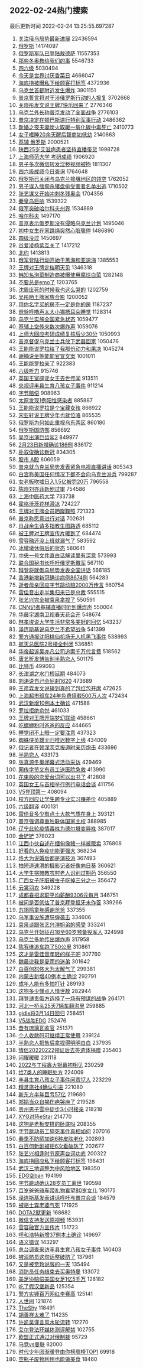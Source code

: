 ## 2022-02-24热门搜索 
最后更新时间 2022-02-24 13:25:55.697287 
1. [关注俄乌局势最新进展](https://s.weibo.com/weibo?q=%E5%85%B3%E6%B3%A8%E4%BF%84%E4%B9%8C%E5%B1%80%E5%8A%BF%E6%9C%80%E6%96%B0%E8%BF%9B%E5%B1%95&Refer=top) 22436594
1. [俄罗斯](https://s.weibo.com/weibo?q=%E4%BF%84%E7%BD%97%E6%96%AF&Refer=top) 14174097
1. [俄罗斯军队已登陆敖德萨](https://s.weibo.com/weibo?q=%23%E4%BF%84%E7%BD%97%E6%96%AF%E5%86%9B%E9%98%9F%E5%B7%B2%E7%99%BB%E9%99%86%E6%95%96%E5%BE%B7%E8%90%A8%23&Refer=top) 11557353
1. [那些冬奥教给我们的事](https://s.weibo.com/weibo?q=%23%E9%82%A3%E4%BA%9B%E5%86%AC%E5%A5%A5%E6%95%99%E7%BB%99%E6%88%91%E4%BB%AC%E7%9A%84%E4%BA%8B%23&Refer=top) 5546733
1. [四六级](https://s.weibo.com/weibo?q=%E5%9B%9B%E5%85%AD%E7%BA%A7&Refer=top) 5030494
1. [今天是世界讨厌香菜日](https://s.weibo.com/weibo?q=%23%E4%BB%8A%E5%A4%A9%E6%98%AF%E4%B8%96%E7%95%8C%E8%AE%A8%E5%8E%8C%E9%A6%99%E8%8F%9C%E6%97%A5%23&Refer=top) 4666047
1. [海底捞被曝私下给顾客打标签](https://s.weibo.com/weibo?q=%23%E6%B5%B7%E5%BA%95%E6%8D%9E%E8%A2%AB%E6%9B%9D%E7%A7%81%E4%B8%8B%E7%BB%99%E9%A1%BE%E5%AE%A2%E6%89%93%E6%A0%87%E7%AD%BE%23&Refer=top) 4372936
1. [乌克兰首都附近发生爆炸](https://s.weibo.com/weibo?q=%23%E4%B9%8C%E5%85%8B%E5%85%B0%E9%A6%96%E9%83%BD%E9%99%84%E8%BF%91%E5%8F%91%E7%94%9F%E7%88%86%E7%82%B8%23&Refer=top) 3801151
1. [普京誓言将对干涉俄罗斯行动的人报复](https://s.weibo.com/weibo?q=%23%E6%99%AE%E4%BA%AC%E8%AA%93%E8%A8%80%E5%B0%86%E5%AF%B9%E5%B9%B2%E6%B6%89%E4%BF%84%E7%BD%97%E6%96%AF%E8%A1%8C%E5%8A%A8%E7%9A%84%E4%BA%BA%E6%8A%A5%E5%A4%8D%23&Refer=top) 3702668
1. [关晓彤发文说王牌7快乐回来了](https://s.weibo.com/weibo?q=%23%E5%85%B3%E6%99%93%E5%BD%A4%E5%8F%91%E6%96%87%E8%AF%B4%E7%8E%8B%E7%89%8C7%E5%BF%AB%E4%B9%90%E5%9B%9E%E6%9D%A5%E4%BA%86%23&Refer=top) 2776346
1. [乌克兰外长称普京发动了全面战争](https://s.weibo.com/weibo?q=%23%E4%B9%8C%E5%85%8B%E5%85%B0%E5%A4%96%E9%95%BF%E7%A7%B0%E6%99%AE%E4%BA%AC%E5%8F%91%E5%8A%A8%E4%BA%86%E5%85%A8%E9%9D%A2%E6%88%98%E4%BA%89%23&Refer=top) 2776103
1. [普京决定在顿巴斯进行特别军事行动](https://s.weibo.com/weibo?q=%23%E6%99%AE%E4%BA%AC%E5%86%B3%E5%AE%9A%E5%9C%A8%E9%A1%BF%E5%B7%B4%E6%96%AF%E8%BF%9B%E8%A1%8C%E7%89%B9%E5%88%AB%E5%86%9B%E4%BA%8B%E8%A1%8C%E5%8A%A8%23&Refer=top) 2486362
1. [新婚之夜夫妻炭火取暖一氧化碳中毒死亡](https://s.weibo.com/weibo?q=%23%E6%96%B0%E5%A9%9A%E4%B9%8B%E5%A4%9C%E5%A4%AB%E5%A6%BB%E7%82%AD%E7%81%AB%E5%8F%96%E6%9A%96%E4%B8%80%E6%B0%A7%E5%8C%96%E7%A2%B3%E4%B8%AD%E6%AF%92%E6%AD%BB%E4%BA%A1%23&Refer=top) 2410773
1. [女子嗜睡20余天醒后智商如低幼](https://s.weibo.com/weibo?q=%23%E5%A5%B3%E5%AD%90%E5%97%9C%E7%9D%A120%E4%BD%99%E5%A4%A9%E9%86%92%E5%90%8E%E6%99%BA%E5%95%86%E5%A6%82%E4%BD%8E%E5%B9%BC%23&Refer=top) 2140663
1. [基辅 俄罗斯](https://s.weibo.com/weibo?q=%E5%9F%BA%E8%BE%85%20%E4%BF%84%E7%BD%97%E6%96%AF&Refer=top) 2000521
1. [陕西25岁艾滋病患者坚持直播带货](https://s.weibo.com/weibo?q=%23%E9%99%95%E8%A5%BF25%E5%B2%81%E8%89%BE%E6%BB%8B%E7%97%85%E6%82%A3%E8%80%85%E5%9D%9A%E6%8C%81%E7%9B%B4%E6%92%AD%E5%B8%A6%E8%B4%A7%23&Refer=top) 1998728
1. [上海师范大学 考研成绩](https://s.weibo.com/weibo?q=%E4%B8%8A%E6%B5%B7%E5%B8%88%E8%8C%83%E5%A4%A7%E5%AD%A6%20%E8%80%83%E7%A0%94%E6%88%90%E7%BB%A9&Refer=top) 1906920
1. [男子多次微信转发淫秽视频被拘](https://s.weibo.com/weibo?q=%23%E7%94%B7%E5%AD%90%E5%A4%9A%E6%AC%A1%E5%BE%AE%E4%BF%A1%E8%BD%AC%E5%8F%91%E6%B7%AB%E7%A7%BD%E8%A7%86%E9%A2%91%E8%A2%AB%E6%8B%98%23&Refer=top) 1811307
1. [四六级成绩今日查询](https://s.weibo.com/weibo?q=%23%E5%9B%9B%E5%85%AD%E7%BA%A7%E6%88%90%E7%BB%A9%E4%BB%8A%E6%97%A5%E6%9F%A5%E8%AF%A2%23&Refer=top) 1764648
1. [俄罗斯已关闭与乌克兰接壤地区的领空](https://s.weibo.com/weibo?q=%23%E4%BF%84%E7%BD%97%E6%96%AF%E5%B7%B2%E5%85%B3%E9%97%AD%E4%B8%8E%E4%B9%8C%E5%85%8B%E5%85%B0%E6%8E%A5%E5%A3%A4%E5%9C%B0%E5%8C%BA%E7%9A%84%E9%A2%86%E7%A9%BA%23&Refer=top) 1762052
1. [男子误入缅甸杀猪盘偷受害者名单出逃](https://s.weibo.com/weibo?q=%23%E7%94%B7%E5%AD%90%E8%AF%AF%E5%85%A5%E7%BC%85%E7%94%B8%E6%9D%80%E7%8C%AA%E7%9B%98%E5%81%B7%E5%8F%97%E5%AE%B3%E8%80%85%E5%90%8D%E5%8D%95%E5%87%BA%E9%80%83%23&Refer=top) 1710502
1. [张艺谋又开始冲刺冬残奥会](https://s.weibo.com/weibo?q=%23%E5%BC%A0%E8%89%BA%E8%B0%8B%E5%8F%88%E5%BC%80%E5%A7%8B%E5%86%B2%E5%88%BA%E5%86%AC%E6%AE%8B%E5%A5%A5%E4%BC%9A%23&Refer=top) 1704356
1. [秦皇岛巨响](https://s.weibo.com/weibo?q=%E7%A7%A6%E7%9A%87%E5%B2%9B%E5%B7%A8%E5%93%8D&Refer=top) 1539322
1. [俄军突破哈尔科夫州界](https://s.weibo.com/weibo?q=%23%E4%BF%84%E5%86%9B%E7%AA%81%E7%A0%B4%E5%93%88%E5%B0%94%E7%A7%91%E5%A4%AB%E5%B7%9E%E7%95%8C%23&Refer=top) 1534889
1. [哈尔科夫](https://s.weibo.com/weibo?q=%E5%93%88%E5%B0%94%E7%A7%91%E5%A4%AB&Refer=top) 1497170
1. [普京表示俄罗斯没有侵略乌克兰计划](https://s.weibo.com/weibo?q=%23%E6%99%AE%E4%BA%AC%E8%A1%A8%E7%A4%BA%E4%BF%84%E7%BD%97%E6%96%AF%E6%B2%A1%E6%9C%89%E4%BE%B5%E7%95%A5%E4%B9%8C%E5%85%8B%E5%85%B0%E8%AE%A1%E5%88%92%23&Refer=top) 1495046
1. [初中女生在家跳绳突然心脏骤停](https://s.weibo.com/weibo?q=%23%E5%88%9D%E4%B8%AD%E5%A5%B3%E7%94%9F%E5%9C%A8%E5%AE%B6%E8%B7%B3%E7%BB%B3%E7%AA%81%E7%84%B6%E5%BF%83%E8%84%8F%E9%AA%A4%E5%81%9C%23&Refer=top) 1486890
1. [四级没过](https://s.weibo.com/weibo?q=%E5%9B%9B%E7%BA%A7%E6%B2%A1%E8%BF%87&Refer=top) 1450697
1. [谷爱凌杨紫互关了](https://s.weibo.com/weibo?q=%23%E8%B0%B7%E7%88%B1%E5%87%8C%E6%9D%A8%E7%B4%AB%E4%BA%92%E5%85%B3%E4%BA%86%23&Refer=top) 1417212
1. [北约](https://s.weibo.com/weibo?q=%E5%8C%97%E7%BA%A6&Refer=top) 1413813
1. [俄军登陆行动开始于黑海和亚速海](https://s.weibo.com/weibo?q=%23%E4%BF%84%E5%86%9B%E7%99%BB%E9%99%86%E8%A1%8C%E5%8A%A8%E5%BC%80%E5%A7%8B%E4%BA%8E%E9%BB%91%E6%B5%B7%E5%92%8C%E4%BA%9A%E9%80%9F%E6%B5%B7%23&Refer=top) 1385553
1. [王牌对王牌定档明天见](https://s.weibo.com/weibo?q=%23%E7%8E%8B%E7%89%8C%E5%AF%B9%E7%8E%8B%E7%89%8C%E5%AE%9A%E6%A1%A3%E6%98%8E%E5%A4%A9%E8%A7%81%23&Refer=top) 1346318
1. [韩知名泡菜制造商被曝使用腐烂白菜](https://s.weibo.com/weibo?q=%23%E9%9F%A9%E7%9F%A5%E5%90%8D%E6%B3%A1%E8%8F%9C%E5%88%B6%E9%80%A0%E5%95%86%E8%A2%AB%E6%9B%9D%E4%BD%BF%E7%94%A8%E8%85%90%E7%83%82%E7%99%BD%E8%8F%9C%23&Refer=top) 1282148
1. [不要总是emo了](https://s.weibo.com/weibo?q=%23%E4%B8%8D%E8%A6%81%E6%80%BB%E6%98%AFemo%E4%BA%86%23&Refer=top) 1203765
1. [沈眉庄死的时候我也这么哭的](https://s.weibo.com/weibo?q=%23%E6%B2%88%E7%9C%89%E5%BA%84%E6%AD%BB%E7%9A%84%E6%97%B6%E5%80%99%E6%88%91%E4%B9%9F%E8%BF%99%E4%B9%88%E5%93%AD%E7%9A%84%23&Refer=top) 1202759
1. [吴彤晒王牌家族合影](https://s.weibo.com/weibo?q=%23%E5%90%B4%E5%BD%A4%E6%99%92%E7%8E%8B%E7%89%8C%E5%AE%B6%E6%97%8F%E5%90%88%E5%BD%B1%23&Refer=top) 1200052
1. [用你名字买的房不一定是你的房](https://s.weibo.com/weibo?q=%23%E7%94%A8%E4%BD%A0%E5%90%8D%E5%AD%97%E4%B9%B0%E7%9A%84%E6%88%BF%E4%B8%8D%E4%B8%80%E5%AE%9A%E6%98%AF%E4%BD%A0%E7%9A%84%E6%88%BF%23&Refer=top) 1187237
1. [爸爸呼噜声太大小猫捂耳朵睡觉](https://s.weibo.com/weibo?q=%23%E7%88%B8%E7%88%B8%E5%91%BC%E5%99%9C%E5%A3%B0%E5%A4%AA%E5%A4%A7%E5%B0%8F%E7%8C%AB%E6%8D%82%E8%80%B3%E6%9C%B5%E7%9D%A1%E8%A7%89%23&Refer=top) 1128314
1. [乌克兰实施全国紧急状态](https://s.weibo.com/weibo?q=%23%E4%B9%8C%E5%85%8B%E5%85%B0%E5%AE%9E%E6%96%BD%E5%85%A8%E5%9B%BD%E7%B4%A7%E6%80%A5%E7%8A%B6%E6%80%81%23&Refer=top) 1059477
1. [基辅上空传来数次爆炸声](https://s.weibo.com/weibo?q=%23%E5%9F%BA%E8%BE%85%E4%B8%8A%E7%A9%BA%E4%BC%A0%E6%9D%A5%E6%95%B0%E6%AC%A1%E7%88%86%E7%82%B8%E5%A3%B0%23&Refer=top) 1059076
1. [上师大回应考研成绩复核后少30分](https://s.weibo.com/weibo?q=%23%E4%B8%8A%E5%B8%88%E5%A4%A7%E5%9B%9E%E5%BA%94%E8%80%83%E7%A0%94%E6%88%90%E7%BB%A9%E5%A4%8D%E6%A0%B8%E5%90%8E%E5%B0%9130%E5%88%86%23&Refer=top) 1050993
1. [普京督促乌克兰士兵放下武器回家](https://s.weibo.com/weibo?q=%23%E6%99%AE%E4%BA%AC%E7%9D%A3%E4%BF%83%E4%B9%8C%E5%85%8B%E5%85%B0%E5%A3%AB%E5%85%B5%E6%94%BE%E4%B8%8B%E6%AD%A6%E5%99%A8%E5%9B%9E%E5%AE%B6%23&Refer=top) 1050476
1. [王能能说罗拉给了我那份动力和果决](https://s.weibo.com/weibo?q=%23%E7%8E%8B%E8%83%BD%E8%83%BD%E8%AF%B4%E7%BD%97%E6%8B%89%E7%BB%99%E4%BA%86%E6%88%91%E9%82%A3%E4%BB%BD%E5%8A%A8%E5%8A%9B%E5%92%8C%E6%9E%9C%E5%86%B3%23&Refer=top) 1045274
1. [谢楠说坐等能能官宣文案](https://s.weibo.com/weibo?q=%23%E8%B0%A2%E6%A5%A0%E8%AF%B4%E5%9D%90%E7%AD%89%E8%83%BD%E8%83%BD%E5%AE%98%E5%AE%A3%E6%96%87%E6%A1%88%23&Refer=top) 1001011
1. [王能能罗拉亲了](https://s.weibo.com/weibo?q=%23%E7%8E%8B%E8%83%BD%E8%83%BD%E7%BD%97%E6%8B%89%E4%BA%B2%E4%BA%86%23&Refer=top) 922383
1. [六级听力](https://s.weibo.com/weibo?q=%E5%85%AD%E7%BA%A7%E5%90%AC%E5%8A%9B&Refer=top) 915746
1. [英国王室辟谣女王去世传闻](https://s.weibo.com/weibo?q=%23%E8%8B%B1%E5%9B%BD%E7%8E%8B%E5%AE%A4%E8%BE%9F%E8%B0%A3%E5%A5%B3%E7%8E%8B%E5%8E%BB%E4%B8%96%E4%BC%A0%E9%97%BB%23&Refer=top) 913511
1. [央视评丰县生育八孩女子事件](https://s.weibo.com/weibo?q=%23%E5%A4%AE%E8%A7%86%E8%AF%84%E4%B8%B0%E5%8E%BF%E7%94%9F%E8%82%B2%E5%85%AB%E5%AD%A9%E5%A5%B3%E5%AD%90%E4%BA%8B%E4%BB%B6%23&Refer=top) 911214
1. [字节赔偿](https://s.weibo.com/weibo?q=%E5%AD%97%E8%8A%82%E8%B5%94%E5%81%BF&Refer=top) 908963
1. [太原发现1例阳性感染者](https://s.weibo.com/weibo?q=%23%E5%A4%AA%E5%8E%9F%E5%8F%91%E7%8E%B01%E4%BE%8B%E9%98%B3%E6%80%A7%E6%84%9F%E6%9F%93%E8%80%85%23&Refer=top) 885887
1. [王能能说罗拉是个宝藏女孩](https://s.weibo.com/weibo?q=%23%E7%8E%8B%E8%83%BD%E8%83%BD%E8%AF%B4%E7%BD%97%E6%8B%89%E6%98%AF%E4%B8%AA%E5%AE%9D%E8%97%8F%E5%A5%B3%E5%AD%A9%23&Refer=top) 866922
1. [宋亚轩说王牌少年也就位咯](https://s.weibo.com/weibo?q=%23%E5%AE%8B%E4%BA%9A%E8%BD%A9%E8%AF%B4%E7%8E%8B%E7%89%8C%E5%B0%91%E5%B9%B4%E4%B9%9F%E5%B0%B1%E4%BD%8D%E5%92%AF%23&Refer=top) 865535
1. [俄罗斯为何如此重视乌东两区](https://s.weibo.com/weibo?q=%23%E4%BF%84%E7%BD%97%E6%96%AF%E4%B8%BA%E4%BD%95%E5%A6%82%E6%AD%A4%E9%87%8D%E8%A7%86%E4%B9%8C%E4%B8%9C%E4%B8%A4%E5%8C%BA%23&Refer=top) 860180
1. [俄罗斯国防部](https://s.weibo.com/weibo?q=%E4%BF%84%E7%BD%97%E6%96%AF%E5%9B%BD%E9%98%B2%E9%83%A8&Refer=top) 856692
1. [吴京出演巨齿鲨2](https://s.weibo.com/weibo?q=%23%E5%90%B4%E4%BA%AC%E5%87%BA%E6%BC%94%E5%B7%A8%E9%BD%BF%E9%B2%A82%23&Refer=top) 849977
1. [2月23日新增确诊186例](https://s.weibo.com/weibo?q=%232%E6%9C%8823%E6%97%A5%E6%96%B0%E5%A2%9E%E7%A1%AE%E8%AF%8A186%E4%BE%8B%23&Refer=top) 836172
1. [朴叙俊确诊新冠](https://s.weibo.com/weibo?q=%23%E6%9C%B4%E5%8F%99%E4%BF%8A%E7%A1%AE%E8%AF%8A%E6%96%B0%E5%86%A0%23&Refer=top) 834305
1. [股市 A股](https://s.weibo.com/weibo?q=%E8%82%A1%E5%B8%82%20A%E8%82%A1&Refer=top) 806059
1. [普京就乌克兰局势发表紧急电视直播讲话](https://s.weibo.com/weibo?q=%23%E6%99%AE%E4%BA%AC%E5%B0%B1%E4%B9%8C%E5%85%8B%E5%85%B0%E5%B1%80%E5%8A%BF%E5%8F%91%E8%A1%A8%E7%B4%A7%E6%80%A5%E7%94%B5%E8%A7%86%E7%9B%B4%E6%92%AD%E8%AE%B2%E8%AF%9D%23&Refer=top) 805343
1. [白宫称美国任何情况下都不会向乌克兰派兵](https://s.weibo.com/weibo?q=%23%E7%99%BD%E5%AE%AB%E7%A7%B0%E7%BE%8E%E5%9B%BD%E4%BB%BB%E4%BD%95%E6%83%85%E5%86%B5%E4%B8%8B%E9%83%BD%E4%B8%8D%E4%BC%9A%E5%90%91%E4%B9%8C%E5%85%8B%E5%85%B0%E6%B4%BE%E5%85%B5%23&Refer=top) 799287
1. [女老板吹嘘日入1.5亿被罚20万](https://s.weibo.com/weibo?q=%23%E5%A5%B3%E8%80%81%E6%9D%BF%E5%90%B9%E5%98%98%E6%97%A5%E5%85%A51.5%E4%BA%BF%E8%A2%AB%E7%BD%9A20%E4%B8%87%23&Refer=top) 796558
1. [陈晓刘亦菲新剧过审](https://s.weibo.com/weibo?q=%23%E9%99%88%E6%99%93%E5%88%98%E4%BA%A6%E8%8F%B2%E6%96%B0%E5%89%A7%E8%BF%87%E5%AE%A1%23&Refer=top) 754586
1. [上海中医药大学](https://s.weibo.com/weibo?q=%E4%B8%8A%E6%B5%B7%E4%B8%AD%E5%8C%BB%E8%8D%AF%E5%A4%A7%E5%AD%A6&Refer=top) 733738
1. [霍格沃茨花样滑冰](https://s.weibo.com/weibo?q=%23%E9%9C%8D%E6%A0%BC%E6%B2%83%E8%8C%A8%E8%8A%B1%E6%A0%B7%E6%BB%91%E5%86%B0%23&Refer=top) 724227
1. [王牌对王牌全员晒蹴鞠照](https://s.weibo.com/weibo?q=%23%E7%8E%8B%E7%89%8C%E5%AF%B9%E7%8E%8B%E7%89%8C%E5%85%A8%E5%91%98%E6%99%92%E8%B9%B4%E9%9E%A0%E7%85%A7%23&Refer=top) 721323
1. [普京称愿意进行对话](https://s.weibo.com/weibo?q=%23%E6%99%AE%E4%BA%AC%E7%A7%B0%E6%84%BF%E6%84%8F%E8%BF%9B%E8%A1%8C%E5%AF%B9%E8%AF%9D%23&Refer=top) 702631
1. [肖战余生请多指教生图路透](https://s.weibo.com/weibo?q=%23%E8%82%96%E6%88%98%E4%BD%99%E7%94%9F%E8%AF%B7%E5%A4%9A%E6%8C%87%E6%95%99%E7%94%9F%E5%9B%BE%E8%B7%AF%E9%80%8F%23&Refer=top) 685112
1. [被王牌对王牌宣传片暖到了](https://s.weibo.com/weibo?q=%23%E8%A2%AB%E7%8E%8B%E7%89%8C%E5%AF%B9%E7%8E%8B%E7%89%8C%E5%AE%A3%E4%BC%A0%E7%89%87%E6%9A%96%E5%88%B0%E4%BA%86%23&Refer=top) 684474
1. [雪容融还没上班就漏气了](https://s.weibo.com/weibo?q=%23%E9%9B%AA%E5%AE%B9%E8%9E%8D%E8%BF%98%E6%B2%A1%E4%B8%8A%E7%8F%AD%E5%B0%B1%E6%BC%8F%E6%B0%94%E4%BA%86%23&Refer=top) 583592
1. [冰墩墩休假后的状态](https://s.weibo.com/weibo?q=%23%E5%86%B0%E5%A2%A9%E5%A2%A9%E4%BC%91%E5%81%87%E5%90%8E%E7%9A%84%E7%8A%B6%E6%80%81%23&Refer=top) 580641
1. [中央一号文件直白话解读里有深意](https://s.weibo.com/weibo?q=%23%E4%B8%AD%E5%A4%AE%E4%B8%80%E5%8F%B7%E6%96%87%E4%BB%B6%E7%9B%B4%E7%99%BD%E8%AF%9D%E8%A7%A3%E8%AF%BB%E9%87%8C%E6%9C%89%E6%B7%B1%E6%84%8F%23&Refer=top) 573993
1. [联合国秘书长呼吁俄罗斯撤军](https://s.weibo.com/weibo?q=%23%E8%81%94%E5%90%88%E5%9B%BD%E7%A7%98%E4%B9%A6%E9%95%BF%E5%91%BC%E5%90%81%E4%BF%84%E7%BD%97%E6%96%AF%E6%92%A4%E5%86%9B%23&Refer=top) 567110
1. [拜登将就俄乌局势发表全国讲话](https://s.weibo.com/weibo?q=%23%E6%8B%9C%E7%99%BB%E5%B0%86%E5%B0%B1%E4%BF%84%E4%B9%8C%E5%B1%80%E5%8A%BF%E5%8F%91%E8%A1%A8%E5%85%A8%E5%9B%BD%E8%AE%B2%E8%AF%9D%23&Refer=top) 566185
1. [香港新增新冠确诊病例8674例](https://s.weibo.com/weibo?q=%23%E9%A6%99%E6%B8%AF%E6%96%B0%E5%A2%9E%E6%96%B0%E5%86%A0%E7%A1%AE%E8%AF%8A%E7%97%85%E4%BE%8B8674%E4%BE%8B%23&Refer=top) 564283
1. [逝者母亲回应字节跳动赔2000万传言](https://s.weibo.com/weibo?q=%23%E9%80%9D%E8%80%85%E6%AF%8D%E4%BA%B2%E5%9B%9E%E5%BA%94%E5%AD%97%E8%8A%82%E8%B7%B3%E5%8A%A8%E8%B5%942000%E4%B8%87%E4%BC%A0%E8%A8%80%23&Refer=top) 560754
1. [雷佳音出走半集归来已是总裁](https://s.weibo.com/weibo?q=%23%E9%9B%B7%E4%BD%B3%E9%9F%B3%E5%87%BA%E8%B5%B0%E5%8D%8A%E9%9B%86%E5%BD%92%E6%9D%A5%E5%B7%B2%E6%98%AF%E6%80%BB%E8%A3%81%23&Refer=top) 555515
1. [张艺兴完全被袁泉拿捏了](https://s.weibo.com/weibo?q=%23%E5%BC%A0%E8%89%BA%E5%85%B4%E5%AE%8C%E5%85%A8%E8%A2%AB%E8%A2%81%E6%B3%89%E6%8B%BF%E6%8D%8F%E4%BA%86%23&Refer=top) 550591
1. [CNN记者基辅直播时听到爆炸声](https://s.weibo.com/weibo?q=%23CNN%E8%AE%B0%E8%80%85%E5%9F%BA%E8%BE%85%E7%9B%B4%E6%92%AD%E6%97%B6%E5%90%AC%E5%88%B0%E7%88%86%E7%82%B8%E5%A3%B0%23&Refer=top) 550004
1. [华晨宇湖南卫视春天花会开](https://s.weibo.com/weibo?q=%23%E5%8D%8E%E6%99%A8%E5%AE%87%E6%B9%96%E5%8D%97%E5%8D%AB%E8%A7%86%E6%98%A5%E5%A4%A9%E8%8A%B1%E4%BC%9A%E5%BC%80%23&Refer=top) 548674
1. [林孝埈说大学生活非常多美好的回忆](https://s.weibo.com/weibo?q=%23%E6%9E%97%E5%AD%9D%E5%9F%88%E8%AF%B4%E5%A4%A7%E5%AD%A6%E7%94%9F%E6%B4%BB%E9%9D%9E%E5%B8%B8%E5%A4%9A%E7%BE%8E%E5%A5%BD%E7%9A%84%E5%9B%9E%E5%BF%86%23&Refer=top) 543237
1. [泽连斯基说乌克兰不希望战争](https://s.weibo.com/weibo?q=%23%E6%B3%BD%E8%BF%9E%E6%96%AF%E5%9F%BA%E8%AF%B4%E4%B9%8C%E5%85%8B%E5%85%B0%E4%B8%8D%E5%B8%8C%E6%9C%9B%E6%88%98%E4%BA%89%23&Refer=top) 541399
1. [警方通报沈阳桃仙机场无人机黑飞事件](https://s.weibo.com/weibo?q=%23%E8%AD%A6%E6%96%B9%E9%80%9A%E6%8A%A5%E6%B2%88%E9%98%B3%E6%A1%83%E4%BB%99%E6%9C%BA%E5%9C%BA%E6%97%A0%E4%BA%BA%E6%9C%BA%E9%BB%91%E9%A3%9E%E4%BA%8B%E4%BB%B6%23&Refer=top) 538993
1. [航天总医院2号楼全封闭](https://s.weibo.com/weibo?q=%23%E8%88%AA%E5%A4%A9%E6%80%BB%E5%8C%BB%E9%99%A22%E5%8F%B7%E6%A5%BC%E5%85%A8%E5%B0%81%E9%97%AD%23&Refer=top) 536851
1. [华帝起诉吴亦凡公司追索千万代言费](https://s.weibo.com/weibo?q=%23%E5%8D%8E%E5%B8%9D%E8%B5%B7%E8%AF%89%E5%90%B4%E4%BA%A6%E5%87%A1%E5%85%AC%E5%8F%B8%E8%BF%BD%E7%B4%A2%E5%8D%83%E4%B8%87%E4%BB%A3%E8%A8%80%E8%B4%B9%23&Refer=top) 518562
1. [唐艺昕发博告别半熟恋人](https://s.weibo.com/weibo?q=%23%E5%94%90%E8%89%BA%E6%98%95%E5%8F%91%E5%8D%9A%E5%91%8A%E5%88%AB%E5%8D%8A%E7%86%9F%E6%81%8B%E4%BA%BA%23&Refer=top) 501175
1. [比特币](https://s.weibo.com/weibo?q=%E6%AF%94%E7%89%B9%E5%B8%81&Refer=top) 499093
1. [长津湖之水门桥延期](https://s.weibo.com/weibo?q=%23%E9%95%BF%E6%B4%A5%E6%B9%96%E4%B9%8B%E6%B0%B4%E9%97%A8%E6%A1%A5%E5%BB%B6%E6%9C%9F%23&Refer=top) 484073
1. [刘涛说自己会屁刹1620](https://s.weibo.com/weibo?q=%23%E5%88%98%E6%B6%9B%E8%AF%B4%E8%87%AA%E5%B7%B1%E4%BC%9A%E5%B1%81%E5%88%B91620%23&Refer=top) 473689
1. [王彦霖发文说磕到真的了包红包开席](https://s.weibo.com/weibo?q=%23%E7%8E%8B%E5%BD%A6%E9%9C%96%E5%8F%91%E6%96%87%E8%AF%B4%E7%A3%95%E5%88%B0%E7%9C%9F%E7%9A%84%E4%BA%86%E5%8C%85%E7%BA%A2%E5%8C%85%E5%BC%80%E5%B8%AD%23&Refer=top) 472625
1. [上海超市班车24年免费搭载500万人次](https://s.weibo.com/weibo?q=%23%E4%B8%8A%E6%B5%B7%E8%B6%85%E5%B8%82%E7%8F%AD%E8%BD%A624%E5%B9%B4%E5%85%8D%E8%B4%B9%E6%90%AD%E8%BD%BD500%E4%B8%87%E4%BA%BA%E6%AC%A1%23&Refer=top) 472434
1. [武汉新增10例本土确诊](https://s.weibo.com/weibo?q=%23%E6%AD%A6%E6%B1%89%E6%96%B0%E5%A2%9E10%E4%BE%8B%E6%9C%AC%E5%9C%9F%E7%A1%AE%E8%AF%8A%23&Refer=top) 471588
1. [罗拉拒绝俞悦](https://s.weibo.com/weibo?q=%23%E7%BD%97%E6%8B%89%E6%8B%92%E7%BB%9D%E4%BF%9E%E6%82%A6%23&Refer=top) 461033
1. [王牌对王牌开端梦幻联动](https://s.weibo.com/weibo?q=%23%E7%8E%8B%E7%89%8C%E5%AF%B9%E7%8E%8B%E7%89%8C%E5%BC%80%E7%AB%AF%E6%A2%A6%E5%B9%BB%E8%81%94%E5%8A%A8%23&Refer=top) 458661
1. [吃螺蛳粉时爸爸的反应](https://s.weibo.com/weibo?q=%23%E5%90%83%E8%9E%BA%E8%9B%B3%E7%B2%89%E6%97%B6%E7%88%B8%E7%88%B8%E7%9A%84%E5%8F%8D%E5%BA%94%23&Refer=top) 444665
1. [睡觉闭不上眼一定要注意](https://s.weibo.com/weibo?q=%23%E7%9D%A1%E8%A7%89%E9%97%AD%E4%B8%8D%E4%B8%8A%E7%9C%BC%E4%B8%80%E5%AE%9A%E8%A6%81%E6%B3%A8%E6%84%8F%23&Refer=top) 437323
1. [蜘蛛侠英雄无归推迟数字上线](https://s.weibo.com/weibo?q=%23%E8%9C%98%E8%9B%9B%E4%BE%A0%E8%8B%B1%E9%9B%84%E6%97%A0%E5%BD%92%E6%8E%A8%E8%BF%9F%E6%95%B0%E5%AD%97%E4%B8%8A%E7%BA%BF%23&Refer=top) 434009
1. [俄记者在顿涅茨克报道时亲历炮击](https://s.weibo.com/weibo?q=%23%E4%BF%84%E8%AE%B0%E8%80%85%E5%9C%A8%E9%A1%BF%E6%B6%85%E8%8C%A8%E5%85%8B%E6%8A%A5%E9%81%93%E6%97%B6%E4%BA%B2%E5%8E%86%E7%82%AE%E5%87%BB%23&Refer=top) 433696
1. [半熟恋人](https://s.weibo.com/weibo?q=%E5%8D%8A%E7%86%9F%E6%81%8B%E4%BA%BA&Refer=top) 433173
1. [张真源冬奥闭幕式活动采访](https://s.weibo.com/weibo?q=%23%E5%BC%A0%E7%9C%9F%E6%BA%90%E5%86%AC%E5%A5%A5%E9%97%AD%E5%B9%95%E5%BC%8F%E6%B4%BB%E5%8A%A8%E9%87%87%E8%AE%BF%23&Refer=top) 429469
1. [网传字节又有员工送医院急救](https://s.weibo.com/weibo?q=%23%E7%BD%91%E4%BC%A0%E5%AD%97%E8%8A%82%E5%8F%88%E6%9C%89%E5%91%98%E5%B7%A5%E9%80%81%E5%8C%BB%E9%99%A2%E6%80%A5%E6%95%91%23&Refer=top) 413990
1. [花束般的恋爱台词可以出书了](https://s.weibo.com/weibo?q=%23%E8%8A%B1%E6%9D%9F%E8%88%AC%E7%9A%84%E6%81%8B%E7%88%B1%E5%8F%B0%E8%AF%8D%E5%8F%AF%E4%BB%A5%E5%87%BA%E4%B9%A6%E4%BA%86%23&Refer=top) 412808
1. [英国女王与首相举行例行电话会谈](https://s.weibo.com/weibo?q=%23%E8%8B%B1%E5%9B%BD%E5%A5%B3%E7%8E%8B%E4%B8%8E%E9%A6%96%E7%9B%B8%E4%B8%BE%E8%A1%8C%E4%BE%8B%E8%A1%8C%E7%94%B5%E8%AF%9D%E4%BC%9A%E8%B0%88%23&Refer=top) 411756
1. [V5登顶第一](https://s.weibo.com/weibo?q=%23V5%E7%99%BB%E9%A1%B6%E7%AC%AC%E4%B8%80%23&Refer=top) 408094
1. [校方回应让学生跨专业实习赚差价](https://s.weibo.com/weibo?q=%23%E6%A0%A1%E6%96%B9%E5%9B%9E%E5%BA%94%E8%AE%A9%E5%AD%A6%E7%94%9F%E8%B7%A8%E4%B8%93%E4%B8%9A%E5%AE%9E%E4%B9%A0%E8%B5%9A%E5%B7%AE%E4%BB%B7%23&Refer=top) 405889
1. [六级翻译](https://s.weibo.com/weibo?q=%E5%85%AD%E7%BA%A7%E7%BF%BB%E8%AF%91&Refer=top) 400131
1. [雷佳音多少有点土大款气质在身上](https://s.weibo.com/weibo?q=%23%E9%9B%B7%E4%BD%B3%E9%9F%B3%E5%A4%9A%E5%B0%91%E6%9C%89%E7%82%B9%E5%9C%9F%E5%A4%A7%E6%AC%BE%E6%B0%94%E8%B4%A8%E5%9C%A8%E8%BA%AB%E4%B8%8A%23&Refer=top) 393121
1. [普京强调尊重独联体国家主权](https://s.weibo.com/weibo?q=%23%E6%99%AE%E4%BA%AC%E5%BC%BA%E8%B0%83%E5%B0%8A%E9%87%8D%E7%8B%AC%E8%81%94%E4%BD%93%E5%9B%BD%E5%AE%B6%E4%B8%BB%E6%9D%83%23&Refer=top) 388985
1. [辽宁此轮疫情毒株为德尔塔变异株](https://s.weibo.com/weibo?q=%23%E8%BE%BD%E5%AE%81%E6%AD%A4%E8%BD%AE%E7%96%AB%E6%83%85%E6%AF%92%E6%A0%AA%E4%B8%BA%E5%BE%B7%E5%B0%94%E5%A1%94%E5%8F%98%E5%BC%82%E6%A0%AA%23&Refer=top) 387017
1. [金铲铲](https://s.weibo.com/weibo?q=%E9%87%91%E9%93%B2%E9%93%B2&Refer=top) 378023
1. [江西小伙自述在缅甸像猪一样被贩卖](https://s.weibo.com/weibo?q=%23%E6%B1%9F%E8%A5%BF%E5%B0%8F%E4%BC%99%E8%87%AA%E8%BF%B0%E5%9C%A8%E7%BC%85%E7%94%B8%E5%83%8F%E7%8C%AA%E4%B8%80%E6%A0%B7%E8%A2%AB%E8%B4%A9%E5%8D%96%23&Refer=top) 376808
1. [好看的人免疫功能更强大](https://s.weibo.com/weibo?q=%23%E5%A5%BD%E7%9C%8B%E7%9A%84%E4%BA%BA%E5%85%8D%E7%96%AB%E5%8A%9F%E8%83%BD%E6%9B%B4%E5%BC%BA%E5%A4%A7%23&Refer=top) 368234
1. [佟大为说婚后都是演技派](https://s.weibo.com/weibo?q=%23%E4%BD%9F%E5%A4%A7%E4%B8%BA%E8%AF%B4%E5%A9%9A%E5%90%8E%E9%83%BD%E6%98%AF%E6%BC%94%E6%8A%80%E6%B4%BE%23&Refer=top) 367493
1. [拍短道速滑的摄影记者好像向日葵](https://s.weibo.com/weibo?q=%23%E6%8B%8D%E7%9F%AD%E9%81%93%E9%80%9F%E6%BB%91%E7%9A%84%E6%91%84%E5%BD%B1%E8%AE%B0%E8%80%85%E5%A5%BD%E5%83%8F%E5%90%91%E6%97%A5%E8%91%B5%23&Refer=top) 360621
1. [大学生摆摊教农村老人识别过期药](https://s.weibo.com/weibo?q=%23%E5%A4%A7%E5%AD%A6%E7%94%9F%E6%91%86%E6%91%8A%E6%95%99%E5%86%9C%E6%9D%91%E8%80%81%E4%BA%BA%E8%AF%86%E5%88%AB%E8%BF%87%E6%9C%9F%E8%8D%AF%23&Refer=top) 356550
1. [广西女子肝脏被虫子吃掉三分之一](https://s.weibo.com/weibo?q=%23%E5%B9%BF%E8%A5%BF%E5%A5%B3%E5%AD%90%E8%82%9D%E8%84%8F%E8%A2%AB%E8%99%AB%E5%AD%90%E5%90%83%E6%8E%89%E4%B8%89%E5%88%86%E4%B9%8B%E4%B8%80%23&Refer=top) 356472
1. [云裳羽衣](https://s.weibo.com/weibo?q=%23%E4%BA%91%E8%A3%B3%E7%BE%BD%E8%A1%A3%23&Refer=top) 349228
1. [成都春招求职平均薪酬9306元每月](https://s.weibo.com/weibo?q=%23%E6%88%90%E9%83%BD%E6%98%A5%E6%8B%9B%E6%B1%82%E8%81%8C%E5%B9%B3%E5%9D%87%E8%96%AA%E9%85%AC9306%E5%85%83%E6%AF%8F%E6%9C%88%23&Refer=top) 346751
1. [被问是否低估了普京拜登抠牙未作答](https://s.weibo.com/weibo?q=%23%E8%A2%AB%E9%97%AE%E6%98%AF%E5%90%A6%E4%BD%8E%E4%BC%B0%E4%BA%86%E6%99%AE%E4%BA%AC%E6%8B%9C%E7%99%BB%E6%8A%A0%E7%89%99%E6%9C%AA%E4%BD%9C%E7%AD%94%23&Refer=top) 339266
1. [苏翊鸣童年感谢爸爸](https://s.weibo.com/weibo?q=%23%E8%8B%8F%E7%BF%8A%E9%B8%A3%E7%AB%A5%E5%B9%B4%E6%84%9F%E8%B0%A2%E7%88%B8%E7%88%B8%23&Refer=top) 337355
1. [乌军事设施遭导弹袭击](https://s.weibo.com/weibo?q=%23%E4%B9%8C%E5%86%9B%E4%BA%8B%E8%AE%BE%E6%96%BD%E9%81%AD%E5%AF%BC%E5%BC%B9%E8%A2%AD%E5%87%BB%23&Refer=top) 334606
1. [袁泉谈跟张艺兴演姐弟的感受](https://s.weibo.com/weibo?q=%23%E8%A2%81%E6%B3%89%E8%B0%88%E8%B7%9F%E5%BC%A0%E8%89%BA%E5%85%B4%E6%BC%94%E5%A7%90%E5%BC%9F%E7%9A%84%E6%84%9F%E5%8F%97%23&Refer=top) 333241
1. [乌克兰开始征召18至60岁预备役军人](https://s.weibo.com/weibo?q=%23%E4%B9%8C%E5%85%8B%E5%85%B0%E5%BC%80%E5%A7%8B%E5%BE%81%E5%8F%AC18%E8%87%B360%E5%B2%81%E9%A2%84%E5%A4%87%E5%BD%B9%E5%86%9B%E4%BA%BA%23&Refer=top) 324998
1. [乌克兰多地传出爆炸声](https://s.weibo.com/weibo?q=%23%E4%B9%8C%E5%85%8B%E5%85%B0%E5%A4%9A%E5%9C%B0%E4%BC%A0%E5%87%BA%E7%88%86%E7%82%B8%E5%A3%B0%23&Refer=top) 317958
1. [陈宥维追车跑了50公里](https://s.weibo.com/weibo?q=%23%E9%99%88%E5%AE%A5%E7%BB%B4%E8%BF%BD%E8%BD%A6%E8%B7%91%E4%BA%8650%E5%85%AC%E9%87%8C%23&Refer=top) 310861
1. [这才是雷佳音年轻的样子吧](https://s.weibo.com/weibo?q=%23%E8%BF%99%E6%89%8D%E6%98%AF%E9%9B%B7%E4%BD%B3%E9%9F%B3%E5%B9%B4%E8%BD%BB%E7%9A%84%E6%A0%B7%E5%AD%90%E5%90%A7%23&Refer=top) 307760
1. [魏晨说我是夏雨的迷弟](https://s.weibo.com/weibo?q=%23%E9%AD%8F%E6%99%A8%E8%AF%B4%E6%88%91%E6%98%AF%E5%A4%8F%E9%9B%A8%E7%9A%84%E8%BF%B7%E5%BC%9F%23&Refer=top) 301642
1. [白百何怼佟大为太解气了](https://s.weibo.com/weibo?q=%23%E7%99%BD%E7%99%BE%E4%BD%95%E6%80%BC%E4%BD%9F%E5%A4%A7%E4%B8%BA%E5%A4%AA%E8%A7%A3%E6%B0%94%E4%BA%86%23&Refer=top) 299381
1. [内蒙古新增40例本土确诊](https://s.weibo.com/weibo?q=%23%E5%86%85%E8%92%99%E5%8F%A4%E6%96%B0%E5%A2%9E40%E4%BE%8B%E6%9C%AC%E5%9C%9F%E7%A1%AE%E8%AF%8A%23&Refer=top) 292791
1. [成年人能有多怕打针](https://s.weibo.com/weibo?q=%23%E6%88%90%E5%B9%B4%E4%BA%BA%E8%83%BD%E6%9C%89%E5%A4%9A%E6%80%95%E6%89%93%E9%92%88%23&Refer=top) 289193
1. [这狗多少懂点人情世故](https://s.weibo.com/weibo?q=%23%E8%BF%99%E7%8B%97%E5%A4%9A%E5%B0%91%E6%87%82%E7%82%B9%E4%BA%BA%E6%83%85%E4%B8%96%E6%95%85%23&Refer=top) 282944
1. [拜登谴责俄方选择了一场有预谋的战争](https://s.weibo.com/weibo?q=%23%E6%8B%9C%E7%99%BB%E8%B0%B4%E8%B4%A3%E4%BF%84%E6%96%B9%E9%80%89%E6%8B%A9%E4%BA%86%E4%B8%80%E5%9C%BA%E6%9C%89%E9%A2%84%E8%B0%8B%E7%9A%84%E6%88%98%E4%BA%89%23&Refer=top) 264171
1. [河北一桥头25天7辆车翻沟里](https://s.weibo.com/weibo?q=%23%E6%B2%B3%E5%8C%97%E4%B8%80%E6%A1%A5%E5%A4%B425%E5%A4%A97%E8%BE%86%E8%BD%A6%E7%BF%BB%E6%B2%9F%E9%87%8C%23&Refer=top) 259885
1. [gidle将3月14日回归](https://s.weibo.com/weibo?q=%23gidle%E5%B0%863%E6%9C%8814%E6%97%A5%E5%9B%9E%E5%BD%92%23&Refer=top) 258451
1. [V5战胜EDG](https://s.weibo.com/weibo?q=%23V5%E6%88%98%E8%83%9CEDG%23&Refer=top) 252476
1. [昔有琉璃瓦收官](https://s.weibo.com/weibo?q=%23%E6%98%94%E6%9C%89%E7%90%89%E7%92%83%E7%93%A6%E6%94%B6%E5%AE%98%23&Refer=top) 251371
1. [个人收款码可继续正常使用](https://s.weibo.com/weibo?q=%23%E4%B8%AA%E4%BA%BA%E6%94%B6%E6%AC%BE%E7%A0%81%E5%8F%AF%E7%BB%A7%E7%BB%AD%E6%AD%A3%E5%B8%B8%E4%BD%BF%E7%94%A8%23&Refer=top) 239124
1. [半熟恋人把售后拿捏得明明白白](https://s.weibo.com/weibo?q=%23%E5%8D%8A%E7%86%9F%E6%81%8B%E4%BA%BA%E6%8A%8A%E5%94%AE%E5%90%8E%E6%8B%BF%E6%8D%8F%E5%BE%97%E6%98%8E%E6%98%8E%E7%99%BD%E7%99%BD%23&Refer=top) 237935
1. [情侣20220222领证后去签遗体捐赠](https://s.weibo.com/weibo?q=%23%E6%83%85%E4%BE%A320220222%E9%A2%86%E8%AF%81%E5%90%8E%E5%8E%BB%E7%AD%BE%E9%81%97%E4%BD%93%E6%8D%90%E8%B5%A0%23&Refer=top) 235403
1. [闪耀暖暖](https://s.weibo.com/weibo?q=%E9%97%AA%E8%80%80%E6%9A%96%E6%9A%96&Refer=top) 231118
1. [2022与丁程鑫大银幕初相见](https://s.weibo.com/weibo?q=%232022%E4%B8%8E%E4%B8%81%E7%A8%8B%E9%91%AB%E5%A4%A7%E9%93%B6%E5%B9%95%E5%88%9D%E7%9B%B8%E8%A7%81%23&Refer=top) 230259
1. [给7类人的睡眠处方](https://s.weibo.com/weibo?q=%23%E7%BB%997%E7%B1%BB%E4%BA%BA%E7%9A%84%E7%9D%A1%E7%9C%A0%E5%A4%84%E6%96%B9%23&Refer=top) 224009
1. [丰县生育八孩女子事件问责17人](https://s.weibo.com/weibo?q=%23%E4%B8%B0%E5%8E%BF%E7%94%9F%E8%82%B2%E5%85%AB%E5%AD%A9%E5%A5%B3%E5%AD%90%E4%BA%8B%E4%BB%B6%E9%97%AE%E8%B4%A317%E4%BA%BA%23&Refer=top) 223229
1. [精灵旅社4确认引进](https://s.weibo.com/weibo?q=%23%E7%B2%BE%E7%81%B5%E6%97%85%E7%A4%BE4%E7%A1%AE%E8%AE%A4%E5%BC%95%E8%BF%9B%23&Refer=top) 221080
1. [新东方半年巨亏57亿](https://s.weibo.com/weibo?q=%23%E6%96%B0%E4%B8%9C%E6%96%B9%E5%8D%8A%E5%B9%B4%E5%B7%A8%E4%BA%8F57%E4%BA%BF%23&Refer=top) 219680
1. [郑娟当众自揭伤疤哭麻了](https://s.weibo.com/weibo?q=%23%E9%83%91%E5%A8%9F%E5%BD%93%E4%BC%97%E8%87%AA%E6%8F%AD%E4%BC%A4%E7%96%A4%E5%93%AD%E9%BA%BB%E4%BA%86%23&Refer=top) 219528
1. [贵州男子雪中徒步3小时接亲](https://s.weibo.com/weibo?q=%23%E8%B4%B5%E5%B7%9E%E7%94%B7%E5%AD%90%E9%9B%AA%E4%B8%AD%E5%BE%92%E6%AD%A53%E5%B0%8F%E6%97%B6%E6%8E%A5%E4%BA%B2%23&Refer=top) 218218
1. [XYG对阵eStar](https://s.weibo.com/weibo?q=%23XYG%E5%AF%B9%E9%98%B5eStar%23&Refer=top) 214770
1. [这狗是老板安排的卧底吗](https://s.weibo.com/weibo?q=%23%E8%BF%99%E7%8B%97%E6%98%AF%E8%80%81%E6%9D%BF%E5%AE%89%E6%8E%92%E7%9A%84%E5%8D%A7%E5%BA%95%E5%90%97%23&Refer=top) 208355
1. [字节跳动员工猝死事件真相如何](https://s.weibo.com/weibo?q=%23%E5%AD%97%E8%8A%82%E8%B7%B3%E5%8A%A8%E5%91%98%E5%B7%A5%E7%8C%9D%E6%AD%BB%E4%BA%8B%E4%BB%B6%E7%9C%9F%E7%9B%B8%E5%A6%82%E4%BD%95%23&Refer=top) 207016
1. [春季不防晒加速6种皮肤老化](https://s.weibo.com/weibo?q=%23%E6%98%A5%E5%AD%A3%E4%B8%8D%E9%98%B2%E6%99%92%E5%8A%A0%E9%80%9F6%E7%A7%8D%E7%9A%AE%E8%82%A4%E8%80%81%E5%8C%96%23&Refer=top) 202893
1. [白百何新剧被拒6次看破防了](https://s.weibo.com/weibo?q=%23%E7%99%BD%E7%99%BE%E4%BD%95%E6%96%B0%E5%89%A7%E8%A2%AB%E6%8B%926%E6%AC%A1%E7%9C%8B%E7%A0%B4%E9%98%B2%E4%BA%86%23&Refer=top) 202677
1. [张艺兴相逢时节原声台词功底](https://s.weibo.com/weibo?q=%23%E5%BC%A0%E8%89%BA%E5%85%B4%E7%9B%B8%E9%80%A2%E6%97%B6%E8%8A%82%E5%8E%9F%E5%A3%B0%E5%8F%B0%E8%AF%8D%E5%8A%9F%E5%BA%95%23&Refer=top) 200322
1. [海底捞回应私下给顾客打标签](https://s.weibo.com/weibo?q=%23%E6%B5%B7%E5%BA%95%E6%8D%9E%E5%9B%9E%E5%BA%94%E7%A7%81%E4%B8%8B%E7%BB%99%E9%A1%BE%E5%AE%A2%E6%89%93%E6%A0%87%E7%AD%BE%23&Refer=top) 198431
1. [武汉三地调整为中风险地区](https://s.weibo.com/weibo?q=%23%E6%AD%A6%E6%B1%89%E4%B8%89%E5%9C%B0%E8%B0%83%E6%95%B4%E4%B8%BA%E4%B8%AD%E9%A3%8E%E9%99%A9%E5%9C%B0%E5%8C%BA%23&Refer=top) 198350
1. [EDG空ban](https://s.weibo.com/weibo?q=%23EDG%E7%A9%BAban%23&Refer=top) 194199
1. [字节跳动确认28岁员工离世](https://s.weibo.com/weibo?q=%23%E5%AD%97%E8%8A%82%E8%B7%B3%E5%8A%A8%E7%A1%AE%E8%AE%A428%E5%B2%81%E5%91%98%E5%B7%A5%E7%A6%BB%E4%B8%96%23&Refer=top) 190598
1. [百岁爸爸骑车带礼物看望80岁女儿](https://s.weibo.com/weibo?q=%23%E7%99%BE%E5%B2%81%E7%88%B8%E7%88%B8%E9%AA%91%E8%BD%A6%E5%B8%A6%E7%A4%BC%E7%89%A9%E7%9C%8B%E6%9C%9B80%E5%B2%81%E5%A5%B3%E5%84%BF%23&Refer=top) 190175
1. [泽连斯基发表讲话呼吁与普京会谈](https://s.weibo.com/weibo?q=%23%E6%B3%BD%E8%BF%9E%E6%96%AF%E5%9F%BA%E5%8F%91%E8%A1%A8%E8%AE%B2%E8%AF%9D%E5%91%BC%E5%90%81%E4%B8%8E%E6%99%AE%E4%BA%AC%E4%BC%9A%E8%B0%88%23&Refer=top) 184579
1. [被骆士宾老婆气死](https://s.weibo.com/weibo?q=%23%E8%A2%AB%E9%AA%86%E5%A3%AB%E5%AE%BE%E8%80%81%E5%A9%86%E6%B0%94%E6%AD%BB%23&Refer=top) 171925
1. [DOTA2獸更新](https://s.weibo.com/weibo?q=%23DOTA2%E7%8D%B8%E6%9B%B4%E6%96%B0%23&Refer=top) 168682
1. [微信支持发送原视频](https://s.weibo.com/weibo?q=%23%E5%BE%AE%E4%BF%A1%E6%94%AF%E6%8C%81%E5%8F%91%E9%80%81%E5%8E%9F%E8%A7%86%E9%A2%91%23&Refer=top) 153931
1. [雪容融官方宣传片](https://s.weibo.com/weibo?q=%23%E9%9B%AA%E5%AE%B9%E8%9E%8D%E5%AE%98%E6%96%B9%E5%AE%A3%E4%BC%A0%E7%89%87%23&Refer=top) 151723
1. [呼和浩特新增37例本土确诊](https://s.weibo.com/weibo?q=%23%E5%91%BC%E5%92%8C%E6%B5%A9%E7%89%B9%E6%96%B0%E5%A2%9E37%E4%BE%8B%E6%9C%AC%E5%9C%9F%E7%A1%AE%E8%AF%8A%23&Refer=top) 149697
1. [语义错误](https://s.weibo.com/weibo?q=%E8%AF%AD%E4%B9%89%E9%94%99%E8%AF%AF&Refer=top) 143297
1. [总台调查采访丰县生育八孩女子事件](https://s.weibo.com/weibo?q=%23%E6%80%BB%E5%8F%B0%E8%B0%83%E6%9F%A5%E9%87%87%E8%AE%BF%E4%B8%B0%E5%8E%BF%E7%94%9F%E8%82%B2%E5%85%AB%E5%AD%A9%E5%A5%B3%E5%AD%90%E4%BA%8B%E4%BB%B6%23&Refer=top) 140403
1. [被消防员这句话整破防了](https://s.weibo.com/weibo?q=%23%E8%A2%AB%E6%B6%88%E9%98%B2%E5%91%98%E8%BF%99%E5%8F%A5%E8%AF%9D%E6%95%B4%E7%A0%B4%E9%98%B2%E4%BA%86%23&Refer=top) 137961
1. [又是被贾玲说服的一天](https://s.weibo.com/weibo?q=%23%E5%8F%88%E6%98%AF%E8%A2%AB%E8%B4%BE%E7%8E%B2%E8%AF%B4%E6%9C%8D%E7%9A%84%E4%B8%80%E5%A4%A9%23&Refer=top) 135494
1. [消防员任务结束去买奥特曼](https://s.weibo.com/weibo?q=%23%E6%B6%88%E9%98%B2%E5%91%98%E4%BB%BB%E5%8A%A1%E7%BB%93%E6%9D%9F%E5%8E%BB%E4%B9%B0%E5%A5%A5%E7%89%B9%E6%9B%BC%23&Refer=top) 133072
1. [美足协赔偿美国女足1亿5千万](https://s.weibo.com/weibo?q=%23%E7%BE%8E%E8%B6%B3%E5%8D%8F%E8%B5%94%E5%81%BF%E7%BE%8E%E5%9B%BD%E5%A5%B3%E8%B6%B31%E4%BA%BF5%E5%8D%83%E4%B8%87%23&Refer=top) 126182
1. [吃了假汉堡新品](https://s.weibo.com/weibo?q=%23%E5%90%83%E4%BA%86%E5%81%87%E6%B1%89%E5%A0%A1%E6%96%B0%E5%93%81%23&Refer=top) 125354
1. [警方实锤百万网红李赛高](https://s.weibo.com/weibo?q=%23%E8%AD%A6%E6%96%B9%E5%AE%9E%E9%94%A4%E7%99%BE%E4%B8%87%E7%BD%91%E7%BA%A2%E6%9D%8E%E8%B5%9B%E9%AB%98%23&Refer=top) 125141
1. [人世间](https://s.weibo.com/weibo?q=%E4%BA%BA%E4%B8%96%E9%97%B4&Refer=top) 121874
1. [TheShy](https://s.weibo.com/weibo?q=TheShy&Refer=top) 118491
1. [胡善祥太难了](https://s.weibo.com/weibo?q=%23%E8%83%A1%E5%96%84%E7%A5%A5%E5%A4%AA%E9%9A%BE%E4%BA%86%23&Refer=top) 114235
1. [许凯吴谨言风水轮流转](https://s.weibo.com/weibo?q=%23%E8%AE%B8%E5%87%AF%E5%90%B4%E8%B0%A8%E8%A8%80%E9%A3%8E%E6%B0%B4%E8%BD%AE%E6%B5%81%E8%BD%AC%23&Refer=top) 112270
1. [艾尔登法环媒体测评解禁](https://s.weibo.com/weibo?q=%23%E8%89%BE%E5%B0%94%E7%99%BB%E6%B3%95%E7%8E%AF%E5%AA%92%E4%BD%93%E6%B5%8B%E8%AF%84%E8%A7%A3%E7%A6%81%23&Refer=top) 102755
1. [欧盟正式通过对俄制裁](https://s.weibo.com/weibo?q=%23%E6%AC%A7%E7%9B%9F%E6%AD%A3%E5%BC%8F%E9%80%9A%E8%BF%87%E5%AF%B9%E4%BF%84%E5%88%B6%E8%A3%81%23&Refer=top) 95729
1. [马竞vs曼联](https://s.weibo.com/weibo?q=%23%E9%A9%AC%E7%AB%9Evs%E6%9B%BC%E8%81%94%23&Refer=top) 82000
1. [时代少年团渐暖登由你榜周榜TOP1](https://s.weibo.com/weibo?q=%23%E6%97%B6%E4%BB%A3%E5%B0%91%E5%B9%B4%E5%9B%A2%E6%B8%90%E6%9A%96%E7%99%BB%E7%94%B1%E4%BD%A0%E6%A6%9C%E5%91%A8%E6%A6%9CTOP1%23&Refer=top) 69918
1. [空瓶子废物利用也能做美食](https://s.weibo.com/weibo?q=%23%E7%A9%BA%E7%93%B6%E5%AD%90%E5%BA%9F%E7%89%A9%E5%88%A9%E7%94%A8%E4%B9%9F%E8%83%BD%E5%81%9A%E7%BE%8E%E9%A3%9F%23&Refer=top) 18460
